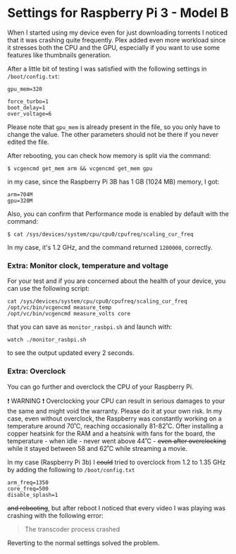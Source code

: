 # Settings for Raspberry Pi 3 - Model B

When I started using my device even for just downloading torrents I noticed that it was crashing quite frequently. Plex added even more workload since it stresses both the CPU and the GPU, especially if you want to use some features like thumbnails generation.

After a little bit of testing I was satisfied with the following settings in `/boot/config.txt`:

```
gpu_mem=320

force_turbo=1
boot_delay=1
over_voltage=6
```

Please note that `gpu_mem` is already present in the file, so you only have to change the value. The other parameters should not be there if you never edited the file.

After rebooting, you can check how memory is split via the command:

```
$ vcgencmd get_mem arm && vcgencmd get_mem gpu
```

in my case, since the Raspberry Pi 3B has 1 GB (1024 MB) memory, I got:

```
arm=704M
gpu=320M
```

Also, you can confirm that Performance mode is enabled by default with the command:

```
$ cat /sys/devices/system/cpu/cpu0/cpufreq/scaling_cur_freq
```

In my case, it's 1.2 GHz, and the command returned `1200000`, correctly.

### Extra: Monitor clock, temperature and voltage

For your test and if you are concerned about the health of your device, you can use the following script:

```
cat /sys/devices/system/cpu/cpu0/cpufreq/scaling_cur_freq
/opt/vc/bin/vcgencmd measure_temp
/opt/vc/bin/vcgencmd measure_volts core
```

that you can save as `monitor_rasbpi.sh` and launch with:

```
watch ./monitor_rasbpi.sh
```

to see the output updated every 2 seconds.

### Extra: Overclock

You can go further and overclock the CPU of your Raspberry Pi.

:exclamation: WARNING :exclamation:
Overclocking your CPU can result in serious damages to your the same and might void the warranty. Please do it at your own risk. In my case, even without overclock, the Raspberry was constantly working on a temperature around 70˚C, reaching occasionally 81-82˚C. Ofter installing a copper heatsink for the RAM and a heatsink with fans for the board, the temperature - when idle - never went above 44˚C - ~~even after overclocking~~ while it stayed between 58 and 62˚C while streaming a movie.

In my case (Raspberry Pi 3b) I ~~could~~ tried to overclock from 1.2 to 1.35 GHz by adding the following to `/boot/config.txt`

```
arm_freq=1350
core_freq=500
disable_splash=1
```

~~and rebooting~~, but after reboot I noticed that every video I was playing was crashing with the following error:
> The transcoder process crashed

Reverting to the normal settings solved the problem.
